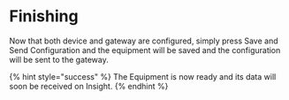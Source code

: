 # Finishing

Now that both device and gateway are configured, simply press Save and Send Configuration and the equipment will be saved and the configuration will be sent to the gateway.&#x20;

{% hint style="success" %}
The Equipment is now ready and its data will soon be received on Insight.
{% endhint %}
